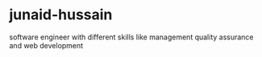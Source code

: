 # junaid-hussain
software engineer with different skills like management quality assurance and web development
